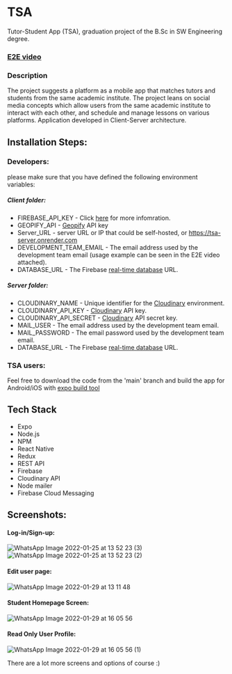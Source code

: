 # TSA
Tutor-Student App (TSA), graduation project of the B.Sc in SW Engineering degree.

### [E2E video](https://youtu.be/90cHtHl8_iM)

### Description
The project suggests a platform as a mobile app that matches tutors and students from the same academic institute. The project leans on social media concepts which allow users from the same academic institute to interact with each other, and schedule and manage lessons on various platforms. Application developed in Client-Server architecture.

## Installation Steps:

### Developers:
please make sure that you have defined the following environment variables:

##### Client folder:
- FIREBASE_API_KEY - Click [here](https://firebase.google.com/docs/projects/api-keys) for more infomration.
- GEOPIFY_API - [Geopify](https://www.geoapify.com/) API key
- Server_URL - server URL or IP that could be self-hosted, or https://tsa-server.onrender.com
- DEVELOPMENT_TEAM_EMAIL - The email address used by the development team email (usage example can be seen in the E2E video attached).
- DATABASE_URL - The Firebase [real-time database](https://firebase.google.com/docs/database?hl=en) URL.

##### Server folder:  
- CLOUDINARY_NAME - Unique identifier for the [Cloudinary](https://cloudinary.com/documentation) environment.
- CLOUDINARY_API_KEY - [Cloudinary](https://cloudinary.com/documentation) API key.
- CLOUDINARY_API_SECRET - [Cloudinary](https://cloudinary.com/documentation) API secret key.
- MAIL_USER - The email address used by the development team email.
- MAIL_PASSWORD - The email password used by the development team email.
- DATABASE_URL - The Firebase [real-time database](https://firebase.google.com/docs/database?hl=en) URL.

### TSA users:
Feel free to download the code from the 'main' branch and build the app for Android/iOS with [expo build tool](https://docs.expo.dev/classic/building-standalone-apps/)

## Tech Stack
- Expo
- Node.js
- NPM
- React Native
- Redux
- REST API
- Firebase
- Cloudinary API
- Node mailer
- Firebase Cloud Messaging

## Screenshots:

#### Log-in/Sign-up:
![WhatsApp Image 2022-01-25 at 13 52 23 (3)](https://user-images.githubusercontent.com/57364867/158021702-9848fde1-8f45-4e47-be96-78a6a02ec6ea.jpeg) ![WhatsApp Image 2022-01-25 at 13 52 23 (2)](https://user-images.githubusercontent.com/57364867/158021707-a1501eff-3107-4989-b8b6-2c7de8edbfb4.jpeg)

#### Edit user page:
![WhatsApp Image 2022-01-29 at 13 11 48](https://user-images.githubusercontent.com/57364867/158021773-7991b73f-6a1a-4b6f-b586-16b9e139078c.jpeg)

#### Student Homepage Screen:

![WhatsApp Image 2022-01-29 at 16 05 56](https://user-images.githubusercontent.com/57364867/158022239-2f672787-4d8e-4d47-80e2-7d8de47cd7de.jpeg)

#### Read Only User Profile:

![WhatsApp Image 2022-01-29 at 16 05 56 (1)](https://user-images.githubusercontent.com/57364867/158022283-5da1a4eb-bb85-4284-9336-b333f5872535.jpeg)

There are a lot more screens and options of course :)
